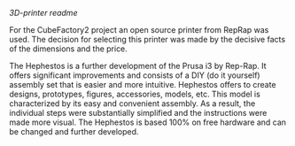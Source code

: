 
*3D-printer readme*

For the CubeFactory2 project an open source printer from RepRap was used. The decision for selecting this printer was made by the decisive facts of the dimensions and the price.

The Hephestos is a further development of the Prusa i3 by Rep-Rap. It offers significant improvements and consists of a DIY (do it yourself) assembly set that is easier and more intuitive. Hephestos offers to create designs, prototypes, figures, accessories, models, etc.
This model is characterized by its easy and convenient assembly. As a result, the individual steps were substantially simplified and the instructions were made more visual. The Hephestos is based 100% on free hardware and can be changed and further developed.



